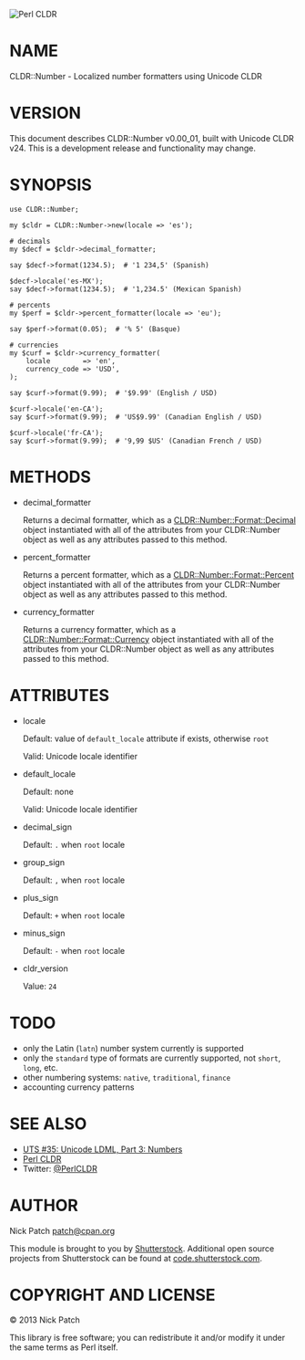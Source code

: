 ![Perl CLDR](https://www.gravatar.com/avatar/656f15a25eff4437f5a82e7c929f41dd?s=96)

# NAME

CLDR::Number - Localized number formatters using Unicode CLDR

# VERSION

This document describes CLDR::Number v0.00\_01, built with Unicode CLDR v24. This
is a development release and functionality may change.

# SYNOPSIS

    use CLDR::Number;

    my $cldr = CLDR::Number->new(locale => 'es');

    # decimals
    my $decf = $cldr->decimal_formatter;

    say $decf->format(1234.5);  # '1 234,5' (Spanish)

    $decf->locale('es-MX');
    say $decf->format(1234.5);  # '1,234.5' (Mexican Spanish)

    # percents
    my $perf = $cldr->percent_formatter(locale => 'eu');

    say $perf->format(0.05);  # '% 5' (Basque)

    # currencies
    my $curf = $cldr->currency_formatter(
        locale        => 'en',
        currency_code => 'USD',
    );

    say $curf->format(9.99);  # '$9.99' (English / USD)

    $curf->locale('en-CA');
    say $curf->format(9.99);  # 'US$9.99' (Canadian English / USD)

    $curf->locale('fr-CA');
    say $curf->format(9.99);  # '9,99 $US' (Canadian French / USD)

# METHODS

- decimal\_formatter

    Returns a decimal formatter, which as a [CLDR::Number::Format::Decimal](http://search.cpan.org/perldoc?CLDR::Number::Format::Decimal) object
    instantiated with all of the attributes from your CLDR::Number object as well as
    any attributes passed to this method.

- percent\_formatter

    Returns a percent formatter, which as a [CLDR::Number::Format::Percent](http://search.cpan.org/perldoc?CLDR::Number::Format::Percent) object
    instantiated with all of the attributes from your CLDR::Number object as well as
    any attributes passed to this method.

- currency\_formatter

    Returns a currency formatter, which as a [CLDR::Number::Format::Currency](http://search.cpan.org/perldoc?CLDR::Number::Format::Currency)
    object instantiated with all of the attributes from your CLDR::Number object as
    well as any attributes passed to this method.

# ATTRIBUTES

- locale

    Default: value of `default_locale` attribute if exists, otherwise `root`

    Valid: Unicode locale identifier

- default\_locale

    Default: none

    Valid: Unicode locale identifier

- decimal\_sign

    Default: `.` when `root` locale

- group\_sign

    Default: `,` when `root` locale

- plus\_sign

    Default: `+` when `root` locale

- minus\_sign

    Default: `-` when `root` locale

- cldr\_version

    Value: `24`

# TODO

- only the Latin (`latn`) number system currently is supported
- only the `standard` type of formats are currently supported, not `short`, `long`, etc.
- other numbering systems: `native`, `traditional`, `finance`
- accounting currency patterns

# SEE ALSO

- [UTS \#35: Unicode LDML, Part 3: Numbers](http://www.unicode.org/reports/tr35/tr35-numbers.html)
- [Perl CLDR](http://perl-cldr.github.io/)
- Twitter: [@PerlCLDR](http://twitter.com/PerlCLDR)

# AUTHOR

Nick Patch <patch@cpan.org>

This module is brought to you by [Shutterstock](http://www.shutterstock.com/).
Additional open source projects from Shutterstock can be found at
[code.shutterstock.com](http://code.shutterstock.com/).

# COPYRIGHT AND LICENSE

© 2013 Nick Patch

This library is free software; you can redistribute it and/or modify it under
the same terms as Perl itself.
